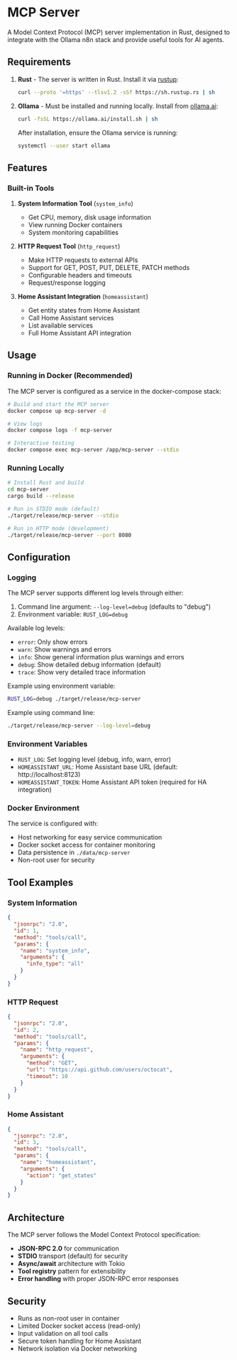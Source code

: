 # MCP Server

A Model Context Protocol (MCP) server implementation in Rust, designed to integrate with the Ollama n8n stack and provide useful tools for AI agents.

## Requirements

1. **Rust** - The server is written in Rust. Install it via [rustup](https://rustup.rs/):
   ```bash
   curl --proto '=https' --tlsv1.2 -sSf https://sh.rustup.rs | sh
   ```

2. **Ollama** - Must be installed and running locally. Install from [ollama.ai](https://ollama.ai):
   ```bash
   curl -fsSL https://ollama.ai/install.sh | sh
   ```
   After installation, ensure the Ollama service is running:
   ```bash
   systemctl --user start ollama
   ```

## Features

### Built-in Tools

1. **System Information Tool** (`system_info`)
   - Get CPU, memory, disk usage information
   - View running Docker containers
   - System monitoring capabilities

2. **HTTP Request Tool** (`http_request`)
   - Make HTTP requests to external APIs
   - Support for GET, POST, PUT, DELETE, PATCH methods
   - Configurable headers and timeouts
   - Request/response logging

3. **Home Assistant Integration** (`homeassistant`)
   - Get entity states from Home Assistant
   - Call Home Assistant services
   - List available services
   - Full Home Assistant API integration

## Usage

### Running in Docker (Recommended)

The MCP server is configured as a service in the docker-compose stack:

```bash
# Build and start the MCP server
docker compose up mcp-server -d

# View logs
docker compose logs -f mcp-server

# Interactive testing
docker compose exec mcp-server /app/mcp-server --stdio
```

### Running Locally

```bash
# Install Rust and build
cd mcp-server
cargo build --release

# Run in STDIO mode (default)
./target/release/mcp-server --stdio

# Run in HTTP mode (development)
./target/release/mcp-server --port 8080
```

## Configuration

### Logging

The MCP server supports different log levels through either:

1. Command line argument: `--log-level=debug` (defaults to "debug")
2. Environment variable: `RUST_LOG=debug`

Available log levels:
- `error`: Only show errors
- `warn`: Show warnings and errors
- `info`: Show general information plus warnings and errors
- `debug`: Show detailed debug information (default)
- `trace`: Show very detailed trace information

Example using environment variable:
```bash
RUST_LOG=debug ./target/release/mcp-server
```

Example using command line:
```bash
./target/release/mcp-server --log-level=debug
```

### Environment Variables

- `RUST_LOG`: Set logging level (debug, info, warn, error)
- `HOMEASSISTANT_URL`: Home Assistant base URL (default: http://localhost:8123)
- `HOMEASSISTANT_TOKEN`: Home Assistant API token (required for HA integration)

### Docker Environment

The service is configured with:
- Host networking for easy service communication
- Docker socket access for container monitoring
- Data persistence in `./data/mcp-server`
- Non-root user for security

## Tool Examples

### System Information

```json
{
  "jsonrpc": "2.0",
  "id": 1,
  "method": "tools/call",
  "params": {
    "name": "system_info",
    "arguments": {
      "info_type": "all"
    }
  }
}
```

### HTTP Request

```json
{
  "jsonrpc": "2.0",
  "id": 2,
  "method": "tools/call",
  "params": {
    "name": "http_request",
    "arguments": {
      "method": "GET",
      "url": "https://api.github.com/users/octocat",
      "timeout": 10
    }
  }
}
```

### Home Assistant

```json
{
  "jsonrpc": "2.0",
  "id": 3,
  "method": "tools/call",
  "params": {
    "name": "homeassistant",
    "arguments": {
      "action": "get_states"
    }
  }
}
```

## Architecture

The MCP server follows the Model Context Protocol specification:

- **JSON-RPC 2.0** for communication
- **STDIO** transport (default) for security
- **Async/await** architecture with Tokio
- **Tool registry** pattern for extensibility
- **Error handling** with proper JSON-RPC error responses

## Security

- Runs as non-root user in container
- Limited Docker socket access (read-only)
- Input validation on all tool calls
- Secure token handling for Home Assistant
- Network isolation via Docker networking